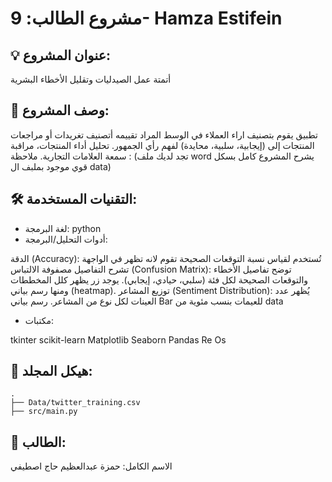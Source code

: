 # مشروع الطالب: 9- Hamza Estifein

## 💡 عنوان المشروع:

أتمتة عمل الصيدليات وتقليل الأخطاء البشرية

## 📝 وصف المشروع:

تطبيق يقوم بتصنيف اراء العملاء في الوسط المراد تقييمه 
أتصنيف تغريدات أو مراجعات المنتجات إلى (إيجابية، سلبية، محايدة) لفهم رأي الجمهور.
تحليل أداء المنتجات، مراقبة سمعة العلامات التجارية.
ملاحظة : (تجد لديك ملف word يشرح المشروع كامل بسكل قوي موجود بملبف ال data)
## 🛠️ التقنيات المستخدمة:

- لغة البرمجة: python
- أدوات التحليل/البرمجة:
 
 الدقة (Accuracy):
تُستخدم لقياس نسبة التوقعات الصحيحة تقوم لانه تظهر في الواجهة تشرح التفاصيل 
مصفوفة الالتباس (Confusion Matrix):
توضح تفاصيل الأخطاء والتوقعات الصحيحة لكل فئة (سلبي، حيادي، إيجابي).
يوجد زر يظهر كلل المخططات ومنها رسم بياني (heatmap).
توزيع المشاعر (Sentiment Distribution):
يُظهر عدد العينات لكل نوع من المشاعر.
رسم بياني Bar للعيمات بنسب مئوية من data
- مكتبات:
  
tkinter
scikit-learn
Matplotlib
Seaborn
Pandas
Re
Os



## 📁 هيكل المجلد:
```plaintext
.
├── Data/twitter_training.csv
├── src/main.py
```

## 👤 الطالب:
الاسم الكامل: حمزة عبدالعظيم حاج اصطيفي 

